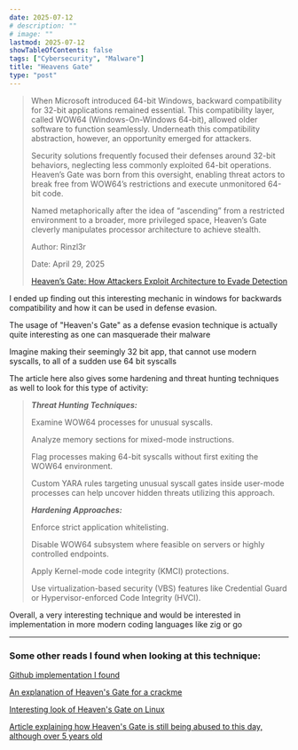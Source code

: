 ```yaml
---
date: 2025-07-12
# description: ""
# image: ""
lastmod: 2025-07-12
showTableOfContents: false
tags: ["Cybersecurity", "Malware"]
title: "Heavens Gate"
type: "post"
---
```


> When Microsoft introduced 64-bit Windows, backward compatibility for 32-bit applications remained essential. This compatibility layer, called WOW64 (Windows-On-Windows 64-bit), allowed older software to function seamlessly. Underneath this compatibility abstraction, however, an opportunity emerged for attackers.
>
> Security solutions frequently focused their defenses around 32-bit behaviors, neglecting less commonly exploited 64-bit operations. Heaven’s Gate was born from this oversight, enabling threat actors to break free from WOW64’s restrictions and execute unmonitored 64-bit code.
>
> Named metaphorically after the idea of “ascending” from a restricted environment to a broader, more privileged space, Heaven’s Gate cleverly manipulates processor architecture to achieve stealth.
>
> Author: Rinzl3r
>
> Date: April 29, 2025
>
> [Heaven’s Gate: How Attackers Exploit Architecture to Evade Detection](https://itinnovationstation.com/2025/04/29/heavens-gate-how-attackers-exploit-architecture-to-evade-detection/)

I ended up finding out this interesting mechanic in windows for backwards compatibility and how it can be used in defense evasion.

The usage of "Heaven's Gate" as a defense evasion technique is actually quite interesting as one can masquerade their malware

Imagine making their seemingly 32 bit app, that cannot use modern syscalls, to all of a sudden use 64 bit syscalls

The article here also gives some hardening and threat hunting techniques as well to look for this type of activity:


> ***Threat Hunting Techniques:***
>
>   Examine WOW64 processes for unusual syscalls.
>
>   Analyze memory sections for mixed-mode instructions.
>
>   Flag processes making 64-bit syscalls without first exiting the WOW64 environment.
> 
> Custom YARA rules targeting unusual syscall gates inside user-mode processes can help uncover hidden threats utilizing this approach.
>
> ***Hardening Approaches:***
>
> Enforce strict application whitelisting.
>
> Disable WOW64 subsystem where feasible on servers or highly controlled endpoints.
>
> Apply Kernel-mode code integrity (KMCI) protections.
>
> Use virtualization-based security (VBS) features like Credential Guard or Hypervisor-enforced Code Integrity (HVCI).

Overall, a very interesting technique and would be interested in implementation in more modern coding languages like zig or go

---

### **Some other reads I found when looking at this technique:**

[Github implementation I found](https://github.com/B4shCr00k/He4vensG4te)

[An explanation of Heaven's Gate for a crackme](https://0xk4n3ki.github.io/posts/Heavens-Gate-Technique/)

[Interesting look of Heaven's Gate on Linux](https://redcanary.com/blog/threat-detection/heavens-gate-technique-on-linux/)

[Article explaining how Heaven's Gate is still being abused to this day, although over 5 years old](https://www.zdnet.com/article/malware-authors-are-still-abusing-the-heavens-gate-technique/)